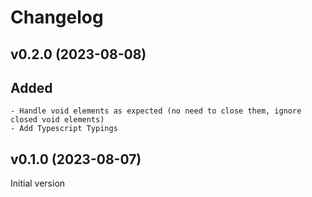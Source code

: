# Changelog

## v0.2.0 (2023-08-08)

  ## Added

    - Handle void elements as expected (no need to close them, ignore closed void elements)
    - Add Typescript Typings


## v0.1.0 (2023-08-07)

Initial version
